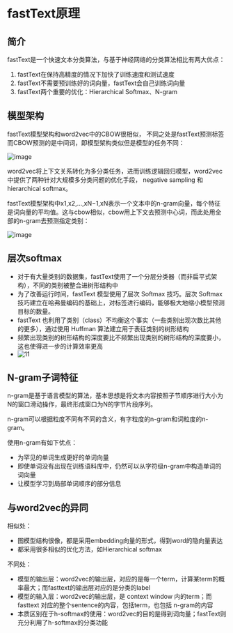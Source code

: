 # fastText原理

## 简介

fastText是一个快速文本分类算法，与基于神经网络的分类算法相比有两大优点：

1. fastText在保持高精度的情况下加快了训练速度和测试速度
2. fastText不需要预训练好的词向量，fastText会自己训练词向量
3. fastText两个重要的优化：Hierarchical Softmax、N-gram

## 模型架构

fastText模型架构和word2vec中的CBOW很相似， 不同之处是fastText预测标签而CBOW预测的是中间词，即模型架构类似但是模型的任务不同：

![image](https://note.youdao.com/yws/api/personal/file/D96181D8E0B5464495715A60EE33A4A4?method=download&shareKey=d366693a06d77aecd2c8c8e53786c8fc)

word2vec将上下文关系转化为多分类任务，进而训练逻辑回归模型，word2vec中提供了两种针对大规模多分类问题的优化手段， negative sampling 和hierarchical softmax。

fastText模型架构中x1,x2,…,xN−1,xN表示一个文本中的n-gram向量，每个特征是词向量的平均值。这与cbow相似，cbow用上下文去预测中心词，而此处用全部的n-gram去预测指定类别：

![image](https://note.youdao.com/yws/api/personal/file/A5695F25596D4311835B2DA25AE8269B?method=download&shareKey=f97031192717a3d0c76c80f649a4344e)

## 层次softmax

- 对于有大量类别的数据集，fastText使用了一个分层分类器（而非扁平式架构），不同的类别被整合进树形结构中
- 为了改善运行时间，fastText 模型使用了层次 Softmax 技巧。层次 Softmax 技巧建立在哈弗曼编码的基础上，对标签进行编码，能够极大地缩小模型预测目标的数量。
- fastText 也利用了类别（class）不均衡这个事实（一些类别出现次数比其他的更多），通过使用 Huffman 算法建立用于表征类别的树形结构
- 频繁出现类别的树形结构的深度要比不频繁出现类别的树形结构的深度要小，这也使得进一步的计算效率更高
- ![11](http://www.datagrand.com/blog/wp-content/uploads/2018/01/11-1024x337.jpg)

## N-gram子词特征

n-gram是基于语言模型的算法，基本思想是将文本内容按照子节顺序进行大小为N的窗口滑动操作，最终形成窗口为N的字节片段序列。

n-gram可以根据粒度不同有不同的含义，有字粒度的n-gram和词粒度的n-gram。

使用n-gram有如下优点：

- 为罕见的单词生成更好的单词向量
- 即使单词没有出现在训练语料库中，仍然可以从字符级n-gram中构造单词的词向量
- 让模型学习到局部单词顺序的部分信息

## 与word2vec的异同

相似处：

- 图模型结构很像，都是采用embedding向量的形式，得到word的隐向量表达
- 都采用很多相似的优化方法，如Hierarchical softmax

不同处：

- 模型的输出层：word2vec的输出层，对应的是每一个term，计算某term的概率最大；而fasttext的输出层对应的是分类的label
- 模型的输入层：word2vec的输出层，是 context window 内的term；而fasttext 对应的整个sentence的内容，包括term，也包括 n-gram的内容
- 本质区别在于h-softmax的使用：word2vec的目的是得到词向量；fastText则充分利用了h-softmax的分类功能





